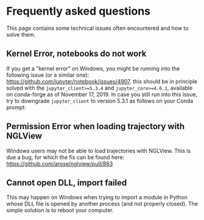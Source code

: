 # Frequently asked questions

This page contains some technical issues often encountered and how to solve them.

## Kernel Error, notebooks do not work

If you get a "kernel error" on Windows, you might be running into the following issue (or a similar one): https://github.com/jupyter/notebook/issues/4907. this should be in principle solved with the `jupyter_client>=5.3.4` and `jupyter_core>=4.6.1`, available on conda-forge as of November 17, 2019. In case you still run into this issue, try to downgrade `jupyter_client` to version 5.3.1 as follows on your Conda prompt:

## Permission Error when loading trajectory with NGLView

Windows users may not be able to load trajectories with NGLView. This is due a bug, for which the fix can be found here: https://github.com/arose/nglview/pull/863

## Cannot open DLL, import failed

This may happen on Windows when trying to import a module in Python whose DLL file is opened by another process (and not properly closed). The simple solution is to reboot your computer.
